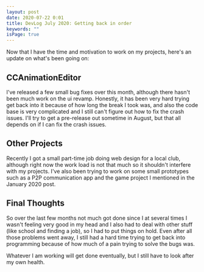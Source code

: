 ```yaml
---
layout: post
date: 2020-07-22 0:01
title: DevLog July 2020: Getting back in order
keywords: ""
isPage: true
---
```


Now that I have the time and motivation to work on my projects, here's an update on what's been going on:

## CCAnimationEditor
I've released a few small bug fixes over this month, although there hasn't been much work on the ui revamp. Honestly, it has been very hard trying get back into it because of how long the break I took was, and also the code base is very complicated and I still can't figure out how to fix the crash issues. I'll try to get a pre-release out sometime in August, but that all depends on if I can fix the crash issues.

## Other Projects
Recently I got a small part-time job doing web design for a local club, although right now the work load is not that much so it shouldn't interfere with my projects. I've also been trying to work on some small prototypes such as a P2P communication app and the game project I mentioned in the January 2020 post.

## Final Thoughts
So over the last few months not much got done since I at several times I wasn't feeling very good in my head and I also had to deal with other stuff (like school and finding a job), so I had to put things on hold. Even after all those problems went away, I still had a hard time trying to get back into programming because of how much of a pain trying to solve the bugs was.

Whatever I am working will get done eventually, but I still have to look after my own health.